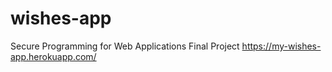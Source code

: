# wishes-app
Secure Programming for Web Applications Final Project
https://my-wishes-app.herokuapp.com/
